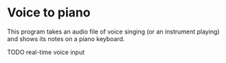 # Voice to piano
This program takes an audio file of voice singing (or an instrument playing) and shows its notes on a piano keyboard.


TODO real-time voice input

